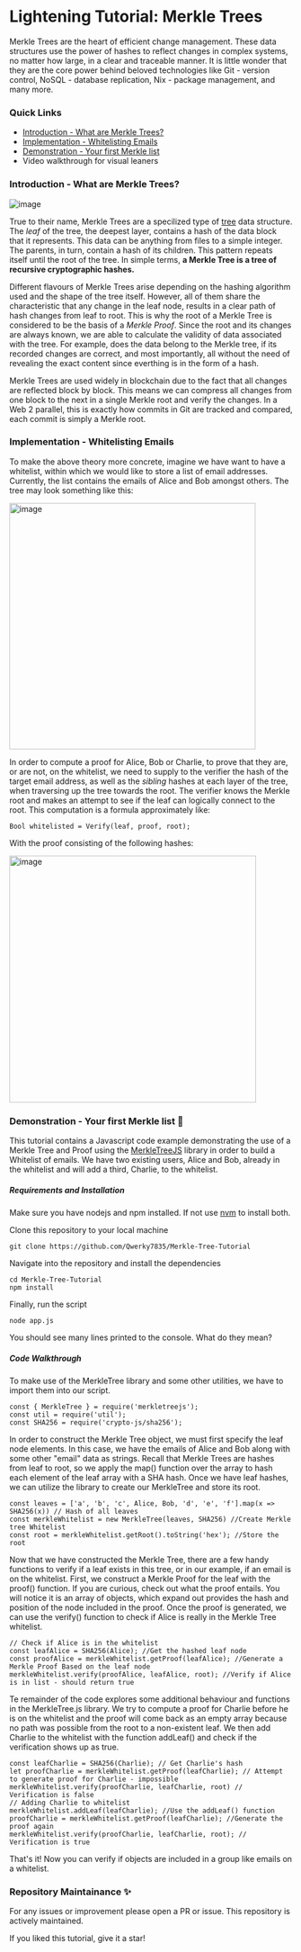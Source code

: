# Lightening Tutorial: Merkle Trees

Merkle Trees are the heart of efficient change management. These data structures use the power of hashes to reflect changes in complex systems, no matter how large, in a clear and traceable manner. It is little wonder that they are the core power behind beloved technologies like Git - version control, NoSQL - database replication, Nix - package management, and many more.

### Quick Links

* [Introduction - What are Merkle Trees?](#Introduction-/--What-are-Merkle-Trees?)
* [Implementation - Whitelisting Emails]()
* [Demonstration - Your first Merkle list]()
* Video walkthrough for visual leaners

### Introduction - What are Merkle Trees?

![image](https://github.com/Qwerky7835/Merkle-Tree-Tutorial/assets/78215404/5c723f05-85ed-4ed8-aeae-69884ea482c0)

True to their name, Merkle Trees are a specilized type of [tree](https://www.geeksforgeeks.org/introduction-to-tree-data-structure-and-algorithm-tutorials/) data structure. The *leaf* of the tree, the deepest layer, contains a hash of the data block that it represents. This data can be anything from files to a simple integer. The parents, in turn, contain a hash of its children. This pattern repeats itself until the root of the tree. In simple terms, **a Merkle Tree is a tree of recursive cryptographic hashes.**

Different flavours of Merkle Trees arise depending on the hashing algorithm used and the shape of the tree itself. However, all of them share the characteristic that any change in the leaf node, results in a clear path of hash changes from leaf to root. This is why the root of a Merkle Tree is considered to be the basis of a *Merkle Proof*. Since the root and its changes are always known, we are able to calculate the validity of data associated with the tree. For example, does the data belong to the Merkle tree, if its recorded changes are correct, and most importantly, all without the need of revealing the exact content since everthing is in the form of a hash.

Merkle Trees are used widely in blockchain due to the fact that all changes are reflected block by block. This means we can compress all changes from one block to the next in a single Merkle root and verify the changes. In a Web 2 parallel, this is exactly how commits in Git are tracked and compared, each commit is simply a Merkle root.

### Implementation - Whitelisting Emails

To make the above theory more concrete, imagine we have want to have a whitelist, within which we would like to store a list of email addresses. Currently, the list contains the emails of Alice and Bob amongst others. The tree may look something like this:

<img width="438" alt="image" src="https://github.com/Qwerky7835/Merkle-Tree-Tutorial/assets/78215404/f74631de-3e13-4289-9f6a-75b67525b9c7">

In order to compute a proof for Alice, Bob or Charlie, to prove that they are, or are not, on the whitelist, we need to supply to the verifier the hash of the target email address, as well as the *sibling* hashes at each layer of the tree, when traversing up the tree towards the root. The verifier knows the Merkle root and makes an attempt to see if the leaf can logically connect to the root. This computation is a formula approximately like:
```
Bool whitelisted = Verify(leaf, proof, root);
```

With the proof consisting of the following hashes:

<img width="439" alt="image" src="https://github.com/Qwerky7835/Merkle-Tree-Tutorial/assets/78215404/6666550f-2de2-452d-83d4-5973047c6a68">

### Demonstration - Your first Merkle list :rocket:

This tutorial contains a Javascript code example demonstrating the use of a Merkle Tree and Proof using the [MerkleTreeJS](https://www.npmjs.com/package/merkletreejs) library in order to build a Whitelist of emails. We have two existing users, Alice and Bob, already in the whitelist and will add a third, Charlie, to the whitelist.

##### Requirements and Installation
Make sure you have nodejs and npm installed. If not use [nvm](https://github.com/nvm-sh/nvm) to install both.

Clone this repository to your local machine
```
git clone https://github.com/Qwerky7835/Merkle-Tree-Tutorial
```

Navigate into the repository and install the dependencies
```
cd Merkle-Tree-Tutorial
npm install
```

Finally, run the script
```
node app.js
```
You should see many lines printed to the console. What do they mean?

##### Code Walkthrough
To make use of the MerkleTree library and some other utilities, we have to import them into our script.
```
const { MerkleTree } = require('merkletreejs');
const util = require('util');
const SHA256 = require('crypto-js/sha256');
```

In order to construct the Merkle Tree object, we must first specify the leaf node elements. In this case, we have the emails of Alice and Bob along with some other "email" data as strings. Recall that Merkle Trees are hashes from leaf to root, so we apply the map() function over the array to hash each element of the leaf array with a SHA hash. Once we have leaf hashes, we can utilize the library to create our MerkleTree and store its root.
```
const leaves = ['a', 'b', 'c', Alice, Bob, 'd', 'e', 'f'].map(x => SHA256(x)) // Hash of all leaves
const merkleWhitelist = new MerkleTree(leaves, SHA256) //Create Merkle tree Whitelist
const root = merkleWhitelist.getRoot().toString('hex'); //Store the root
```
Now that we have constructed the Merkle Tree, there are a few handy functions to verify if a leaf exists in this tree, or in our example, if an email is on the whitelist. First, we construct a Merkle Proof for the leaf with the proof() function. If you are curious, check out what the proof entails. You will notice it is an array of objects, which expand out provides the hash and position of the node included in the proof. Once the proof is generated, we can use the verify() function to check if Alice is really in the Merkle Tree whitelist.
```
// Check if Alice is in the whitelist
const leafAlice = SHA256(Alice); //Get the hashed leaf node
const proofAlice = merkleWhitelist.getProof(leafAlice); //Generate a Merkle Proof Based on the leaf node
merkleWhitelist.verify(proofAlice, leafAlice, root); //Verify if Alice is in list - should return true
```
Te remainder of the code explores some additional behaviour and functions in the MerkleTree.js library. We try to compute a proof for Charlie before he is on the whitelist and the proof will come back as an empty array because no path was possible from the root to a non-existent leaf. We then add Charlie to the whitelist with the function addLeaf() and check if the verification shows up as true.
```
const leafCharlie = SHA256(Charlie); // Get Charlie's hash
let proofCharlie = merkleWhitelist.getProof(leafCharlie); // Attempt to generate proof for Charlie - impossible
merkleWhitelist.verify(proofCharlie, leafCharlie, root) // Verification is false
// Adding Charlie to whitelist
merkleWhitelist.addLeaf(leafCharlie); //Use the addLeaf() function
proofCharlie = merkleWhitelist.getProof(leafCharlie); //Generate the proof again
merkleWhitelist.verify(proofCharlie, leafCharlie, root); // Verification is true 
```

That's it! Now you can verify if objects are included in a group like emails on a whitelist.

### Repository Maintainance :sparkles:
For any issues or improvement please open a PR or issue. This repository is actively maintained.

If you liked this tutorial, give it a star!
